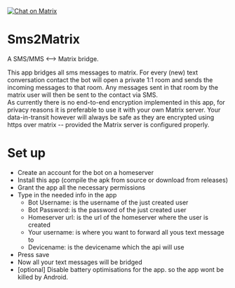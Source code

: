 <a href="https://matrix.to/#/#smsmatrix:matrix.org">
    <img src="https://img.shields.io/badge/Chat-On%20Matrix-green"
        alt="Chat on Matrix"/>
</a>

# Sms2Matrix
A SMS/MMS &lt;--> Matrix bridge.

This app bridges all sms messages to matrix. For every (new) text conversation contact the bot will open a private 1:1 room and sends the incoming messages to that room. Any messages sent in that room by the matrix user will then be sent to the contact via SMS.  
As currently there is no end-to-end encryption implemented in this app, for privacy reasons it is preferable to use it with your own Matrix server. Your data-in-transit however will always be safe as they are encrypted using https over matrix -- provided the Matrix server is configured properly.

# Set up
- Create an account for the bot on a homeserver
- Install this app (compile the apk from source or download from releases)
- Grant the app all the necessary permissions
- Type in the needed info in the app
  - Bot Username: is the username of the just created user
  - Bot Password: is the password of the just created user
  - Homeserver url: is the url of the homeserver where the user is created
  - Your username: is where you want to forward all yous text message to
  - Devicename: is the devicename which the api will use
- Press save
- Now all your text messages will be bridged
- [optional] Disable battery optimisations for the app. so the app wont be killed by Android.
